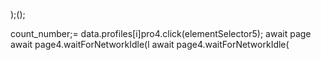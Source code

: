 );();
                        
count_number;= data.profiles[i]pro4.click(elementSelector5);
                        await page
                        await page4.waitForNetworkIdle(l
                        await page4.waitForNetworkIdle(

